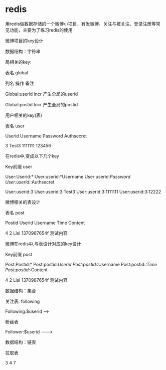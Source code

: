 # redis
用redis做数据存储的一个微博小项目，有发微博、关注与被关注、登录注册等常见功能，主要为了练习redis的使用


微博项目的key设计




数据结构：字符串





局相关的key:

表名  global

列名  操作  备注

Global:userid   incr    产生全局的userid

Global:postid   Incr    产生全局的postid


用户相关的key(表)

表名  user

Userid  Username    Password    Authsecret

3   Test3   1111111 123456

在redis中,变成以下几个key

Key前缀   user

User:Userid:*   User:userid:*Username   User:userid:*Password   User:userid:*:Authsecret

User:userid:3   User:userid:3:Test3 User:userid:3:1111111   User:userid:3:12222


微博相关的表设计

表名  post          

Postid  Userid  Username    Time               Content

4              2         Lisi    1370987654f        测试内容

微博在redis中,与表设计对应的key设计

Key前缀   post     

Post:Postid:*   Post:postid:*Userid Post:postid:*:Username  Post:postid:*:Time  Post:postid:*:Content

4   2   Lisi    1370987654f 测试内容







数据结构：集合







关注表: following


Following:$userid -->


粉丝表


Follower:$userid --->







数据结构：链表







拉取表

3   4   7           
         







